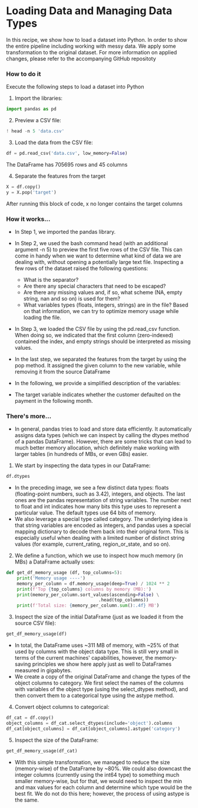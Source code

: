 # Loading Data and Managing Data Types

In this recipe, we show how to load a dataset into Python. 
In order to show the entire pipeline including working with messy data.
We apply some transformation to the original dataset.
For more information on applied changes, please refer to the accompanying GitHub repositoty
### How to do it
Execute the following steps to load a dataset into Python

1. Import the libraries:


```python
import pandas as pd
```

2. Preview a CSV file:


```python
! head -n 5 'data.csv'
```


3. Load the data from the CSV file:


```python
df = pd.read_csv('data.csv', low_memory=False)
```

The DataFrame has 705695 rows and 45 columns

4. Separate the features from the target


```python
X = df.copy()
y = X.pop('target')
```

After running this block of code, x no longer contains the target columns

### How it works...
- In Step 1, we imported the pandas library.
- In Step 2, we used the bash command head (with an additional argument -n 5) to preview the first five rows of the CSV file. This can come in handy when we want to determine what kind of data we are dealing with, without opening a potentially large text file.
Inspecting a few rows of the dataset raised the following questions:
    - What is the separator?
    - Are there any special characters that need to be escaped?
    - Are there any missing values and, if so, what scheme (NA, empty string, nan and so on) is used for them?
    - What variables types (floats, integers, strings) are in the file? Based on that information, we can try to optimize memory usage while loading the file.
- In Step 3, we loaded the CSV file by using the pd.read_csv function. When doing so, we indicated that the first column (zero-indexed) contained the index, and empty strings should be interpreted as missing values. 
- In the last step, we separated the features from the target by using the pop method. It assigned the given column to the new variable, while removing it from the source DataFrame
- In the following, we provide a simplified description of the variables:

- The target variable indicates whether the customer defaulted on the payment in the following month.


### There's more...
- In general, pandas tries to load and store data efficiently. It automatically assigns data types (which we can inspect by calling the dtypes method of a pandas DataFrame). However, there are some tricks that can lead to much better memory allocation, which definitely make working with larger tables (in hundreds of MBs, or even GBs) easier.

1. We start by inspecting the data types in our DataFrame:


```python
df.dtypes
```

- In the preceding image, we see a few distinct data types: floats (floating-point numbers, such as 3.42), integers, and objects. The last ones are the pandas representation of string variables. The number next to float and int indicates how many bits this type uses to represent a particular value. The default types use 64 bits of memory.
- We also leverage a special type called category. The underlying idea is that string variables are encoded as integers, and pandas uses a special mapping dictionary to decode them back into their original form. This is especially useful when dealing with a limited number of distinct string values (for example, current_rating, region_or_state, and so on).

2. We define a function, which we use to inspect how much memory (in MBs) a DataFrame actually uses:


```python
def get_df_memory_usage (df, top_columns=5):
    print('Memory usage ----')
    memory_per_column = df.memory_usage(deep=True) / 1024 ** 2
    print(f'Top {top_columns} columns by memory (MB):')
    print(memory_per_column.sort_values(ascending=False) \
                                   .head(top_columns))
    print(f'Total size: {memory_per_column.sum():.4f} MB')
```

3. Inspect the size of the initial DataFrame (just as we loaded it from the source CSV file):


```python
get_df_memory_usage(df)
```



- In total, the DataFrame uses ~311 MB of memory, with ~25% of that used by columns with the object data type. This is still very small in terms of the current machines' capabilities, however, the memory-saving principles we show here apply just as well to DataFrames measured in gigabytes.
- We create a copy of the original DataFrame and change the types of the object columns to category. We first select the names of the columns with variables of the object type (using the select_dtypes method), and then convert them to a categorical type using the astype method.

4. Convert object columns to categorical:


```python
df_cat = df.copy()
object_columns = df_cat.select_dtypes(include='object').columns
df_cat[object_columns] = df_cat[object_columns].astype('category')
```

5. Inspect the size of the DataFrame:


```python
get_df_memory_usage(df_cat)
```


- With this simple transformation, we managed to reduce the size (memory-wise) of the DataFrame by ~80%. We could also downcast the integer columns (currently using the int64 type) to something much smaller memory-wise, but for that, we would need to inspect the min and max values for each column and determine which type would be the best fit. We do not do this here; however, the process of using astype is the same.